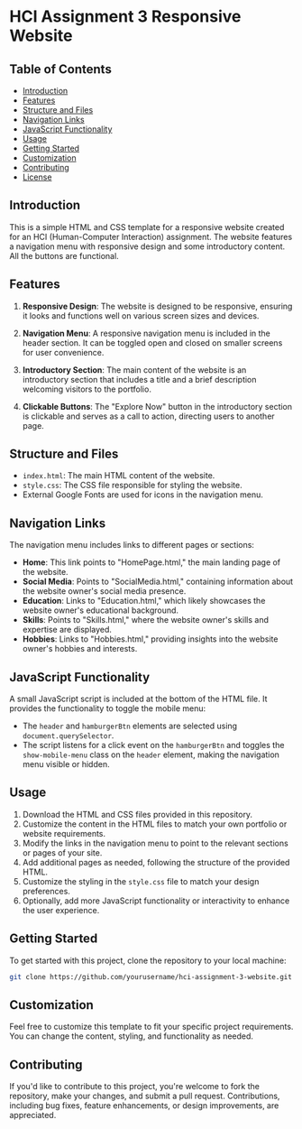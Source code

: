 
# HCI Assignment 3 Responsive Website

## Table of Contents
- [Introduction](#introduction)
- [Features](#features)
- [Structure and Files](#structure-and-files)
- [Navigation Links](#navigation-links)
- [JavaScript Functionality](#javascript-functionality)
- [Usage](#usage)
- [Getting Started](#getting-started)
- [Customization](#customization)
- [Contributing](#contributing)
- [License](#license)

## Introduction

This is a simple HTML and CSS template for a responsive website created for an HCI (Human-Computer Interaction) assignment. The website features a navigation menu with responsive design and some introductory content. All the buttons are functional.

## Features

1. **Responsive Design**: The website is designed to be responsive, ensuring it looks and functions well on various screen sizes and devices.

2. **Navigation Menu**: A responsive navigation menu is included in the header section. It can be toggled open and closed on smaller screens for user convenience.

3. **Introductory Section**: The main content of the website is an introductory section that includes a title and a brief description welcoming visitors to the portfolio.

4. **Clickable Buttons**: The "Explore Now" button in the introductory section is clickable and serves as a call to action, directing users to another page.

## Structure and Files

- `index.html`: The main HTML content of the website.
- `style.css`: The CSS file responsible for styling the website.
- External Google Fonts are used for icons in the navigation menu.

## Navigation Links

The navigation menu includes links to different pages or sections:

- **Home**: This link points to "HomePage.html," the main landing page of the website.
- **Social Media**: Points to "SocialMedia.html," containing information about the website owner's social media presence.
- **Education**: Links to "Education.html," which likely showcases the website owner's educational background.
- **Skills**: Points to "Skills.html," where the website owner's skills and expertise are displayed.
- **Hobbies**: Links to "Hobbies.html," providing insights into the website owner's hobbies and interests.

## JavaScript Functionality

A small JavaScript script is included at the bottom of the HTML file. It provides the functionality to toggle the mobile menu:

- The `header` and `hamburgerBtn` elements are selected using `document.querySelector`.
- The script listens for a click event on the `hamburgerBtn` and toggles the `show-mobile-menu` class on the `header` element, making the navigation menu visible or hidden.

## Usage

1. Download the HTML and CSS files provided in this repository.
2. Customize the content in the HTML files to match your own portfolio or website requirements.
3. Modify the links in the navigation menu to point to the relevant sections or pages of your site.
4. Add additional pages as needed, following the structure of the provided HTML.
5. Customize the styling in the `style.css` file to match your design preferences.
6. Optionally, add more JavaScript functionality or interactivity to enhance the user experience.

## Getting Started

To get started with this project, clone the repository to your local machine:

```bash
git clone https://github.com/yourusername/hci-assignment-3-website.git
```

## Customization

Feel free to customize this template to fit your specific project requirements. You can change the content, styling, and functionality as needed.

## Contributing

If you'd like to contribute to this project, you're welcome to fork the repository, make your changes, and submit a pull request. Contributions, including bug fixes, feature enhancements, or design improvements, are appreciated.



